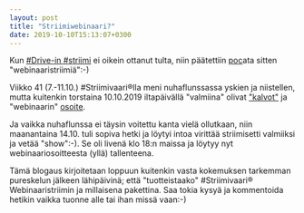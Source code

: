 ```yaml
---
layout: post
title: "Striimiwebinaari?"
date: 2019-10-10T15:13:07+0300
---
```


Kun [#Drive-in #striimi](https://www.linkedin.com/posts/jarmolahti_drivein-live-striimi-activity-6587730582631956481-MdGl) ei oikein ottanut tulta, niin päätettiin [poc](https://en.wikipedia.org/wiki/Proof_of_concept)ata sitten "webinaaristriimiä":-)<!--more-->

Viikko 41 (7.-11.10.) #Striimivaari®lla meni nuhaflunssassa yskien ja niistellen, mutta kuitenkin torstaina 10.10.2019 iltapäivällä "valmiina" olivat ["kalvot"](https://docs.google.com/presentation/d/18ZOGV6RKARl2AawoHimHzOCs26Bv49CwFSFiLcyI6nA/edit?usp=sharing) ja "webinaarin" [osoite](https://livestream.com/Infocrea-fi/striimiwebinaari). 

Ja vaikka nuhaflunssa ei täysin voitettu kanta vielä ollutkaan, niin maanantaina 14.10. tuli sopiva hetki ja löytyi intoa virittää striimisetti valmiiksi ja vetää "show":-). Se oli livenä klo 18:n maissa ja löytyy nyt webinaariosoitteesta (yllä) tallenteena.

Tämä blogaus kirjoitetaan loppuun kuitenkin vasta kokemuksen tarkemman pureskelun jälkeen lähipäivinä; että "tuotteistaako" #Striimivaari® Webinaaristriimin ja millaisena pakettina. Saa tokia kysyä ja kommentoida hetikin vaikka tuonne alle tai ihan missä vaan:-) 